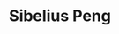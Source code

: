 ---
layout: home
home_text: Computer Scientist, Mathematician, and Musician
title: Sibelius Peng
---